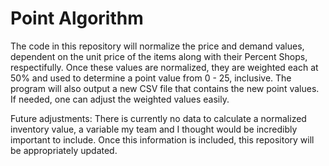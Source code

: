 # Point Algorithm
The code in this repository will normalize the price and demand values, dependent on the unit price of the items along with their Percent Shops, respectifully. 
Once these values are normalized, they are weighted each at 50% and used to determine a point value from 0 - 25, inclusive. 
The program will also output a new CSV file that contains the new point values.
If needed, one can adjust the weighted values easily. 

Future adjustments: 
There is currently no data to calculate a normalized inventory value, a variable my team and I thought would be incredibly important to include. 
Once this information is included, this repository will be appropriately updated. 
